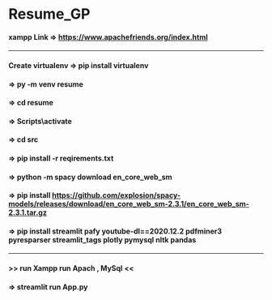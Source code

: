 # Resume_GP
#### xampp Link => https://www.apachefriends.org/index.html
-----------------------------------------------------------
#### Create virtualenv => pip install virtualenv
####                   => py -m venv resume
####                   => cd resume
####                   => Scripts\activate
####                   => cd src
####                   => pip install -r reqirements.txt
####                   => python -m spacy download en_core_web_sm
####                   => pip install https://github.com/explosion/spacy-models/releases/download/en_core_web_sm-2.3.1/en_core_web_sm-2.3.1.tar.gz
####                   => pip install streamlit pafy youtube-dl==2020.12.2 pdfminer3 pyresparser streamlit_tags plotly pymysql nltk pandas 
----------------------------------------------------------
####                   >> run Xampp run Apach , MySql <<
####                   => streamlit run App.py
